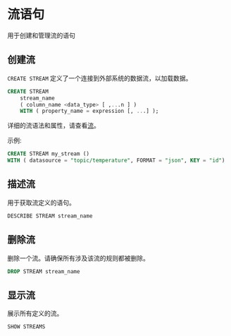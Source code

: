 # 流语句

用于创建和管理流的语句

## 创建流

`CREATE STREAM` 定义了一个连接到外部系统的数据流，以加载数据。

```sql
CREATE STREAM   
    stream_name   
    ( column_name <data_type> [ ,...n ] )
    WITH ( property_name = expression [, ...] );
```

详细的流语法和属性，请查看[流](../guide/streams/overview.md)。

示例:

```SQL
CREATE STREAM my_stream ()
WITH ( datasource = "topic/temperature", FORMAT = "json", KEY = "id")
```

## 描述流

用于获取流定义的语句。

```SQL
DESCRIBE STREAM stream_name
```

## 删除流

删除一个流。请确保所有涉及该流的规则都被删除。

```SQL
DROP STREAM stream_name
```

## 显示流

展示所有定义的流。

```SQL
SHOW STREAMS
```
